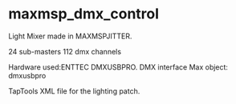 # maxmsp_dmx_control
Light Mixer made in MAXMSPJITTER.

24 sub-masters
112 dmx channels

Hardware used:ENTTEC DMXUSBPRO. 
DMX interface Max object: dmxusbpro

TapTools XML file for the lighting patch.
<!-- <sub_1>
    <file channel="1" value="255"/>
    <file channel="2" value="255"/>
</sub_1>
-->